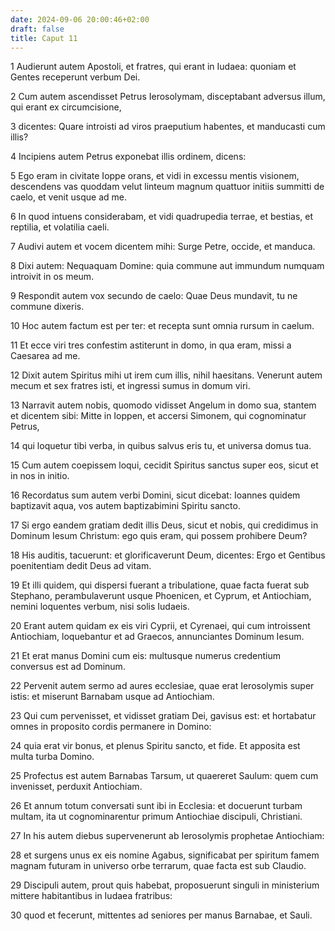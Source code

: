 ```yaml
---
date: 2024-09-06 20:00:46+02:00
draft: false
title: Caput 11
---
```





1 Audierunt autem Apostoli, et fratres, qui erant in Iudaea: quoniam et Gentes receperunt verbum Dei.

2 Cum autem ascendisset Petrus Ierosolymam, disceptabant adversus illum, qui erant ex circumcisione,

3 dicentes: Quare introisti ad viros praeputium habentes, et manducasti cum illis?

4 Incipiens autem Petrus exponebat illis ordinem, dicens:

5 Ego eram in civitate Ioppe orans, et vidi in excessu mentis visionem, descendens vas quoddam velut linteum magnum quattuor initiis summitti de caelo, et venit usque ad me.

6 In quod intuens considerabam, et vidi quadrupedia terrae, et bestias, et reptilia, et volatilia caeli.

7 Audivi autem et vocem dicentem mihi: Surge Petre, occide, et manduca.

8 Dixi autem: Nequaquam Domine: quia commune aut immundum numquam introivit in os meum.

9 Respondit autem vox secundo de caelo: Quae Deus mundavit, tu ne commune dixeris.

10 Hoc autem factum est per ter: et recepta sunt omnia rursum in caelum.

11 Et ecce viri tres confestim astiterunt in domo, in qua eram, missi a Caesarea ad me.

12 Dixit autem Spiritus mihi ut irem cum illis, nihil haesitans. Venerunt autem mecum et sex fratres isti, et ingressi sumus in domum viri.

13 Narravit autem nobis, quomodo vidisset Angelum in domo sua, stantem et dicentem sibi: Mitte in Ioppen, et accersi Simonem, qui cognominatur Petrus,

14 qui loquetur tibi verba, in quibus salvus eris tu, et universa domus tua.

15 Cum autem coepissem loqui, cecidit Spiritus sanctus super eos, sicut et in nos in initio.

16 Recordatus sum autem verbi Domini, sicut dicebat: Ioannes quidem baptizavit aqua, vos autem baptizabimini Spiritu sancto.

17 Si ergo eandem gratiam dedit illis Deus, sicut et nobis, qui credidimus in Dominum Iesum Christum: ego quis eram, qui possem prohibere Deum?

18 His auditis, tacuerunt: et glorificaverunt Deum, dicentes: Ergo et Gentibus poenitentiam dedit Deus ad vitam.

19 Et illi quidem, qui dispersi fuerant a tribulatione, quae facta fuerat sub Stephano, perambulaverunt usque Phoenicen, et Cyprum, et Antiochiam, nemini loquentes verbum, nisi solis Iudaeis.

20 Erant autem quidam ex eis viri Cyprii, et Cyrenaei, qui cum introissent Antiochiam, loquebantur et ad Graecos, annunciantes Dominum Iesum.

21 Et erat manus Domini cum eis: multusque numerus credentium conversus est ad Dominum.

22 Pervenit autem sermo ad aures ecclesiae, quae erat Ierosolymis super istis: et miserunt Barnabam usque ad Antiochiam.

23 Qui cum pervenisset, et vidisset gratiam Dei, gavisus est: et hortabatur omnes in proposito cordis permanere in Domino:

24 quia erat vir bonus, et plenus Spiritu sancto, et fide. Et apposita est multa turba Domino.

25 Profectus est autem Barnabas Tarsum, ut quaereret Saulum: quem cum invenisset, perduxit Antiochiam.

26 Et annum totum conversati sunt ibi in Ecclesia: et docuerunt turbam multam, ita ut cognominarentur primum Antiochiae discipuli, Christiani.

27 In his autem diebus supervenerunt ab Ierosolymis prophetae Antiochiam:

28 et surgens unus ex eis nomine Agabus, significabat per spiritum famem magnam futuram in universo orbe terrarum, quae facta est sub Claudio.

29 Discipuli autem, prout quis habebat, proposuerunt singuli in ministerium mittere habitantibus in Iudaea fratribus:

30 quod et fecerunt, mittentes ad seniores per manus Barnabae, et Sauli.

